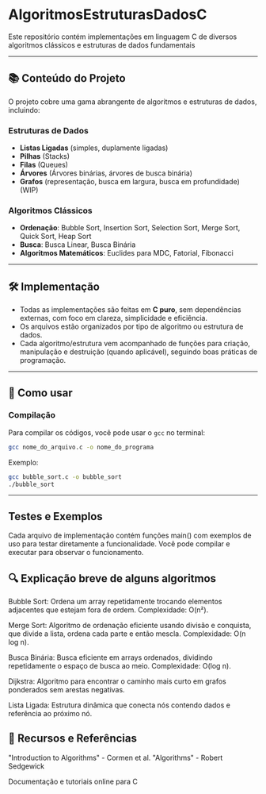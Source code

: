 # AlgoritmosEstruturasDadosC

Este repositório contém implementações em linguagem C de diversos algoritmos clássicos e estruturas de dados fundamentais

---

## 📚 Conteúdo do Projeto

O projeto cobre uma gama abrangente de algoritmos e estruturas de dados, incluindo:

### Estruturas de Dados
- **Listas Ligadas** (simples, duplamente ligadas)
- **Pilhas** (Stacks)
- **Filas** (Queues)
- **Árvores** (Árvores binárias, árvores de busca binária)
- **Grafos** (representação, busca em largura, busca em profundidade) (WIP)

### Algoritmos Clássicos
- **Ordenação**: Bubble Sort, Insertion Sort, Selection Sort, Merge Sort, Quick Sort, Heap Sort
- **Busca**: Busca Linear, Busca Binária
- **Algoritmos Matemáticos**: Euclides para MDC, Fatorial, Fibonacci

---

## 🛠️ Implementação

- Todas as implementações são feitas em **C puro**, sem dependências externas, com foco em clareza, simplicidade e eficiência.
- Os arquivos estão organizados por tipo de algoritmo ou estrutura de dados.
- Cada algoritmo/estrutura vem acompanhado de funções para criação, manipulação e destruição (quando aplicável), seguindo boas práticas de programação.

---

## 🚀 Como usar

### Compilação

Para compilar os códigos, você pode usar o `gcc` no terminal:

```bash
gcc nome_do_arquivo.c -o nome_do_programa
```
Exemplo:
```bash
gcc bubble_sort.c -o bubble_sort
./bubble_sort
```

---

## Testes e Exemplos
Cada arquivo de implementação contém funções main() com exemplos de uso para testar diretamente a funcionalidade. Você pode compilar e executar para observar o funcionamento.

🔍 Explicação breve de alguns algoritmos
---
Bubble Sort: Ordena um array repetidamente trocando elementos adjacentes que estejam fora de ordem. Complexidade: O(n²).

Merge Sort: Algoritmo de ordenação eficiente usando divisão e conquista, que divide a lista, ordena cada parte e então mescla. Complexidade: O(n log n).

Busca Binária: Busca eficiente em arrays ordenados, dividindo repetidamente o espaço de busca ao meio. Complexidade: O(log n).

Dijkstra: Algoritmo para encontrar o caminho mais curto em grafos ponderados sem arestas negativas.

Lista Ligada: Estrutura dinâmica que conecta nós contendo dados e referência ao próximo nó.

📖 Recursos e Referências
---
 "Introduction to Algorithms" - Cormen et al.
 "Algorithms" - Robert Sedgewick

Documentação e tutoriais online para C

